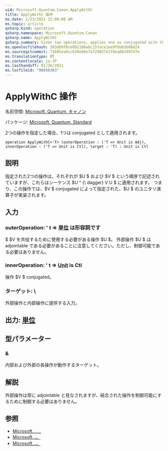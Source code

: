 ```yaml
---
uid: Microsoft.Quantum.Canon.ApplyWithC
title: ApplyWithC 操作
ms.date: 1/23/2021 12:00:00 AM
ms.topic: article
qsharp.kind: operation
qsharp.namespace: Microsoft.Quantum.Canon
qsharp.name: ApplyWithC
qsharp.summary: Given two operations, applies one as conjugated with the other.
ms.openlocfilehash: 393db9f8ce092100abc157ace1ee9fbbb3b06d24
ms.sourcegitcommit: 71605ea9cc630e84e7ef29027e1f0ea06299747e
ms.translationtype: MT
ms.contentlocale: ja-JP
ms.lasthandoff: 01/26/2021
ms.locfileid: "98850383"
---
```

# <a name="applywithc-operation"></a>ApplyWithC 操作

名前空間: [Microsoft. Quantum. キャノン](xref:Microsoft.Quantum.Canon)

パッケージ: [Microsoft. Quantum. Standard](https://nuget.org/packages/Microsoft.Quantum.Standard)


2つの操作を指定した場合、1つは conjugated として適用されます。

```qsharp
operation ApplyWithC<'T> (outerOperation : ('T => Unit is Adj), innerOperation : ('T => Unit is Ctl), target : 'T) : Unit is Ctl
```


## <a name="description"></a>説明

指定された2つの操作は、それぞれが $U $ および $V $ という順序で記述されていますが、これらはシーケンス $U ^ {\ dagger} V U $ に適用されます。 つまり、この操作では、$V $ conjugated によって指定された、$U $ のユニタリ演算子が実装されます。

## <a name="input"></a>入力

### <a name="outeroperation--t--unit--is-adj"></a>outerOperation: ' t => [単位](xref:microsoft.quantum.lang-ref.unit)  は形容詞です

$ $V を共役するために使用する必要がある操作 $U $。 外部操作 $U $ は adjointable である必要があることに注意してください。ただし、制御可能である必要はありません。


### <a name="inneroperation--t--unit--is-ctl"></a>innerOperation: ' t => [Unit](xref:microsoft.quantum.lang-ref.unit)  is Ctl

操作 $V $ conjugated。


### <a name="target--t"></a>ターゲット: \

外部操作と内部操作に提供する入力。



## <a name="output--unit"></a>出力: [単位](xref:microsoft.quantum.lang-ref.unit)



## <a name="type-parameters"></a>型パラメーター

### <a name="t"></a>&

内部および外部の各操作が動作するターゲット。

## <a name="remarks"></a>解説

外部操作は常に adjointable と見なされますが、結合された操作を制御可能にするために制御する必要はありません。

## <a name="see-also"></a>参照

- [Microsoft.......](xref:Microsoft.Quantum.Canon.ApplyWith)
- [Microsoft...。](xref:Microsoft.Quantum.Canon.ApplyWithA)
- [Microsoft...。](xref:Microsoft.Quantum.Canon.ApplyWithCA)